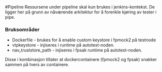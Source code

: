 #Pipeline
Ressursene under pipeline skal kun brukes i jenkins-kontekst. De ligger her 
på grunn av nåværende arkitektur for å forenkle kjøring av  tester i pipe.

### Bruksområder
- Dockerfile - brukes for å enable custom keystore i fpmock2 på testnode
- vtpkeystore - injiseres i runtime på autotest-noden.
- nav_truststore_path - injiseres i fpsak runtime på autotest-noden.

Disse i kombinasjon tillater at dockercontainere (fpmock2 og fpsak) snakker sammen på tvers av containere.